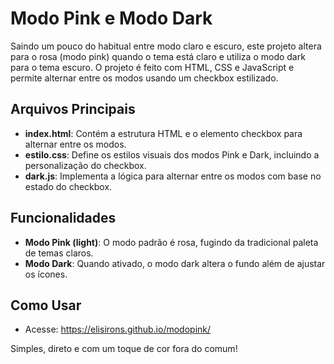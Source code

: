 
# Modo Pink e Modo Dark

Saindo um pouco do habitual entre modo claro e escuro, este projeto altera para o rosa (modo pink) quando o tema está claro e utiliza o modo dark para o tema escuro. O projeto é feito com HTML, CSS e JavaScript e permite alternar entre os modos usando um checkbox estilizado.

## Arquivos Principais

- **index.html**: Contém a estrutura HTML e o elemento checkbox para alternar entre os modos.
- **estilo.css**: Define os estilos visuais dos modos Pink e Dark, incluindo a personalização do checkbox.
- **dark.js**: Implementa a lógica para alternar entre os modos com base no estado do checkbox.

## Funcionalidades

- **Modo Pink (light)**: O modo padrão é rosa, fugindo da tradicional paleta de temas claros.
- **Modo Dark**: Quando ativado, o modo dark altera o fundo além de ajustar os ícones.

## Como Usar
- Acesse: https://elisirons.github.io/modopink/

Simples, direto e com um toque de cor fora do comum!
